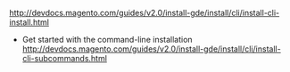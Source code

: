 http://devdocs.magento.com/guides/v2.0/install-gde/install/cli/install-cli-install.html

- Get started with the command-line installation
http://devdocs.magento.com/guides/v2.0/install-gde/install/cli/install-cli-subcommands.html
